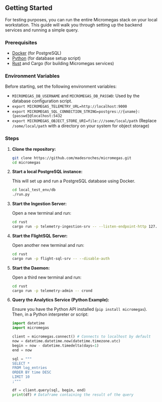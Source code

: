 ## Getting Started

For testing purposes, you can run the entire Micromegas stack on your local workstation. This guide will walk you through setting up the backend services and running a simple query.

### Prerequisites

*   [Docker](https://www.docker.com/get-started/) (for PostgreSQL)
*   [Python](https://www.python.org/downloads/) (for database setup script)
*   [Rust](https://www.rust-lang.org/tools/install) and Cargo (for building Micromegas services)

### Environment Variables

Before starting, set the following environment variables:

*   `MICROMEGAS_DB_USERNAME` and `MICROMEGAS_DB_PASSWD`: Used by the database configuration script.
*   `export MICROMEGAS_TELEMETRY_URL=http://localhost:9000`
*   `export MICROMEGAS_SQL_CONNECTION_STRING=postgres://{uname}:{passwd}@localhost:5432`
*   `export MICROMEGAS_OBJECT_STORE_URI=file:///some/local/path` (Replace `/some/local/path` with a directory on your system for object storage)

### Steps

1.  **Clone the repository:**

    ```bash
    git clone https://github.com/madesroches/micromegas.git
    cd micromegas
    ```

2.  **Start a local PostgreSQL instance:**

    This will set up and run a PostgreSQL database using Docker.

    ```bash
    cd local_test_env/db
    ./run.py
    ```

3.  **Start the Ingestion Server:**

    Open a new terminal and run:

    ```bash
    cd rust
    cargo run -p telemetry-ingestion-srv -- --listen-endpoint-http 127.0.0.1:9000
    ```

4.  **Start the FlightSQL Server:**

    Open another new terminal and run:

    ```bash
    cd rust
    cargo run -p flight-sql-srv -- --disable-auth
    ```

5.  **Start the Daemon:**

    Open a third new terminal and run:

    ```bash
    cd rust
    cargo run -p telemetry-admin -- crond
    ```

6.  **Query the Analytics Service (Python Example):**

    Ensure you have the Python API installed (`pip install micromegas`). Then, in a Python interpreter or script:

    ```python
    import datetime
    import micromegas

    client = micromegas.connect() # Connects to localhost by default
    now = datetime.datetime.now(datetime.timezone.utc)
    begin = now - datetime.timedelta(days=1)
    end = now

    sql = """
    SELECT *
    FROM log_entries
    ORDER BY time DESC
    LIMIT 10
    ;"""

    df = client.query(sql, begin, end)
    print(df) # Dataframe containing the result of the query
    ```
